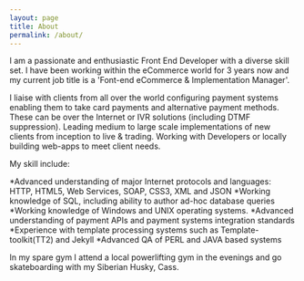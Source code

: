 ```yaml
---
layout: page
title: About
permalink: /about/
---
```


<p><span>I am</span> a passionate and enthusiastic Front End Developer with a diverse skill set. I have been working within the eCommerce world for 3 years now and my current job title is a 'Font-end eCommerce & Implementation Manager'.</p>

<p>I liaise with clients from all over the world configuring payment systems enabling them to take card payments and alternative payment methods. These can be over the Internet or IVR solutions (including DTMF suppression). Leading medium to large scale implementations of new clients from inception to live & trading. Working with Developers or locally building web-apps to meet client needs.</p>

My skill include:

*Advanced understanding of major Internet protocols and languages: HTTP, HTML5, Web Services, SOAP, CSS3, XML and JSON
*Working knowledge of SQL, including ability to author ad-hoc database queries
*Working knowledge of Windows and UNIX operating systems.
*Advanced understanding of payment APIs and payment systems integration standards
*Experience with template processing systems such as Template-toolkit(TT2) and Jekyll
*Advanced QA of PERL and JAVA based systems

In my spare gym I attend a local powerlifting gym in the evenings and go skateboarding with my Siberian Husky, Cass.